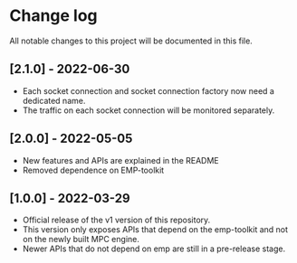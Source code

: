 # Change log
All notable changes to this project will be documented in this file.

## [2.1.0] - 2022-06-30
- Each socket connection and socket connection factory now need a dedicated name.
- The traffic on each socket connection will be monitored separately.


## [2.0.0] - 2022-05-05
- New features and APIs are explained in the README
- Removed dependence on EMP-toolkit

## [1.0.0] - 2022-03-29
- Official release of the v1 version of this repository.
- This version only exposes APIs that depend on the emp-toolkit
  and not on the newly built MPC engine.
- Newer APIs that do not depend on emp are still in a pre-release stage.
